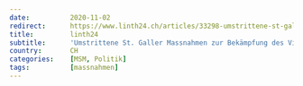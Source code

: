 ```yaml
---
date:          2020-11-02
redirect:      https://www.linth24.ch/articles/33298-umstrittene-st-galler-massnahmen-zur-bekaempfung-des-virus
title:         linth24
subtitle:      'Umstrittene St. Galler Massnahmen zur Bekämpfung des Virus'
country:       CH
categories:    [MSM, Politik]
tags:          [massnahmen]
---
```

